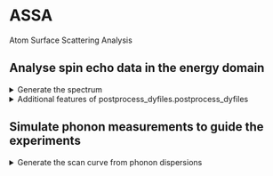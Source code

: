 # ASSA

Atom Surface Scattering Analysis

## Analyse spin echo data in the energy domain

<details><summary>Generate the spectrum</summary>
<p>

All the measurements HeSE takes now is stored in a .mat file, so It will be most convenient to use MATLAB to analyse them. First of all, we give an example file (*examples/dy018713.mat*). In order to analyse it in the energy domain, or to extract the phonon spectrum, one can do the following:

In the ASSA folder, use the cammands:

```matlab
postprocess_dyfiles.postprocess_dyfile('initStr','examples/dy0','NumVec',[18713],'reProcessing',1,'fixFalsePositive',1);
res = fit_dyFiles.prepare_measured_set_for_fitting('initStr','examples/dy0','NumVec',[18713]);
```

To look at the phonon spectrum, we can do

```matlab
plot(res(1).Energ_meV,res(1).SKw)
axis([-5 15 0 1e9]); xlabel('\DeltaE/meV'); ylabel('Intensity/arbitrary units');
```

The spectrum should be generated as shown below.

<img src="https://github.com/Cambridge-Atom-Scattering-Centre/ASSA/blob/main/examples/dy018713.jpg" width="600">

#### An explanation of the commands

* `postprocess_dyfiles.postprocess_dyfiles` is a function used to process the raw data files that contains dynamics measurements. The original .mat file has only one structure called `meas`, which contains all the raw data. This function creates an additional structure called `processed_meas`, which is the processed data.
  * In the example, the file's name is `'examples/dy018713'`, which are split into `'examples/dy0'` and `[18713]`. `'examples/dy0'` is the `'initStr'` variable, and `[18713]` is the `'NumVec'` variable. You can put a vector containing multiple numbers, to process multiple files in a certain folder.
  * If `'reProcessing'` is set to `1`, the script will postprocess the files again even if it has been processed. If `'reProcessing'` is `0`, the function will not do anything to it.
  * Sometimes the system can have a glitch and the signal will have an outlier. In that case we will set `'fixFalsePositive'` to `0` in order to fix that. In the current example it is not needed, so `'fixFalsePositive'` is `1`.
* `fit_dyFiles.prepare_measured_set_for_fitting` further process the data in `processed_meas`, and saves the data into a structrue called `res`. The phonon spectrum as a function of energy transfer is stored in `res(1).Energ_meV` and `res(1).SKw`.

</p>
</details>

<details><summary>Additional features of postprocess_dyfiles.postprocess_dyfiles</summary>
<p>

The raw data taken in a typical spin echo measurement, such as examples/dy018713.mat, can be extracted and plotted using
```matlab
figure; hold on
load('examples/dy018713.mat')
plot(meas.ibase,meas.mean.Preal,'color','r');
plot(meas.ibase,meas.mean.Pimag,'color','b');
xlabel('base current/A'); ylabel('Spin polarisation'); legend('real','imaginary');
```
The result should look like:

<img src="https://github.com/Cambridge-Atom-Scattering-Centre/ASSA/blob/main/examples/dy018713_pol.jpg" width="600">

This file actually shows the simplest case. There is no outlier in the data. If you look at the solenoid current you will find that it is equally spaced. However, that may not always be the case. There can be various features in the data that need dealing with, which are listed below.

#### Outliers in the data.
An example of such a case can be found in examples/dy018863.mat. Use the following commands again.

```matlab
figure; hold on
load('examples/dy018863.mat')
plot(meas.ibase,meas.mean.Preal,'color','r');
plot(meas.ibase,meas.mean.Pimag,'color','b');
xlabel('base current/A'); ylabel('Spin polarisation'); legend('real','imaginary');
```

we can find that the signal does have an outlier at around 0.83 A.

<img src="https://github.com/Cambridge-Atom-Scattering-Centre/ASSA/blob/main/examples/dy018863_pol.jpg" width="600">

In order to fix that, we can change `'fixFalsePositive'` from `1` to `0`, so the postprocessing will become

```matlab
postprocess_dyfiles.postprocess_dyfile('initStr','examples/dy0','NumVec',[18863],'reProcessing',1,'fixFalsePositive',0);
```
This will give you a panel where MATLAB automatically identifies the outliers and marks them in red, as shown below. Some points are wrongly identified as outliers. You can right-click to remove them. If the function did not recognise some outliers, you can also manually add them by left-clicking them. After marking all the outliers in red, simply press Enter to go to the next figure or to finish.

<img src="https://github.com/Cambridge-Atom-Scattering-Centre/ASSA/blob/main/examples/dy018863_removespikes.jpg" width="600">

After the outliers are removed, by default there will just be a "hole" in the data. However, sometimes that is undesirable, especially when we are measuring phonons, becuase we need to Fourier transform the data. We can add `,'keepIlength',1` to the arguments of the function. which will "fill the holes" by linearly interpolating the neighbouring data points.

#### The solenoid current not evenly spaced

examples/dy019253 is an example measurement in which the solenoid current is not evenly spaced. We can look at the measurement by typing the following commands in MATLAB.

```matlab
figure; hold on
load('examples/dy019253.mat')
plot(meas.ibase,meas.mean.Preal,'o','color','r');
plot(meas.ibase,meas.mean.Pimag,'o','color','b');
xlabel('Solenoid current/A'); ylabel('Spin polarisation'); legend('real','imaginary');
```

The result should look like:

<img src="https://github.com/Cambridge-Atom-Scattering-Centre/ASSA/blob/main/examples/dy019253_pol_o.jpg" width="600">

You will find that obviously the current is not evenly spaced, so in principle you cannot use Fast Fourier Transform (fft) to process that. In order to get around this, you can linearly interpolate it by adding `,'intpI',linspace(0,10,2001)` as an argument of the `postprocess_dyfiles.postprocess_dyfile` function.

```matlab
postprocess_dyfiles.postprocess_dyfile('initStr','examples/dy0','NumVec',[19253],'fixFalsePositive',1,'reProcessing',1,'intpI',0:0.001:8);
res = fit_dyFiles.prepare_measured_set_for_fitting('initStr','examples/dy0','NumVec',[19253]);
```

The polarisation will be interpolated now, use

```matlab
plot(res(1).Energ_meV,res(1).SKw)
axis([-5 15 0 1e9]); xlabel('\DeltaE/meV'); ylabel('Intensity/arbitrary units');
```

to see the spectrum:

<img src="https://github.com/Cambridge-Atom-Scattering-Centre/ASSA/blob/main/examples/dy019253_pho.jpg" width="600">

When interpolating the data, try to keep the range of the query points within the range of data points. For example, don't make `'intpI'` be `0:0.001:100` if `meas.ibase` is only from 0 A to 10 A. If not, there can be significant distortion in the generated spectrum.

</p>
</details>

## Simulate phonon measurements to guide the experiments

<details><summary>Generate the scan curve from phonon dispersions</summary>
<p>

In order to simulate spin echo measurements, we need to get the phonon dispersion relations. They can be obtained from the literature or untilted spin echo measurements. The name and energy dispersion of the phonon mode should be saved to a struct. Here we call it `PhononModel`. 
 
```matlab
PhononModel(1).BranchName = "elastic";
PhononModel(1).Dispersion = @(x) zeros(size(x));
PhononModel(2).BranchName = 'Ru(0001) RW';
PhononModel(2).Dispersion = @(x) 17.7*abs(x).^0.854;
```

There is a mode called `elastic`, which does not refer to any phonon, but corresponds to the elastic scattering of helium atoms. Note that the dispersion of Rayleigh Wave mode phonons in Ru(0001) provided here is only accurate at low momentum transfers.
 
 The next step is to use that `PhononModel` struct in a function.
 
 ```matlab
 [lambda_i_Mat, lambda_f_Mat, wavelengthIntMat, tilt] = ...
    PhononExpTools.calcMeasurementsParams(8, 0.5, 20, 25, 44.4, PhononModel);
 ```
 
 Here `8` is the incident energy of the helium-3 beam in meV. `0.5` is the FWHM of the enengy spread. `20` is the maximum of the energy transfer to be considered in the calculation. `25` is the incident angle in degrees and `44.4` is the total scattering angle of the Cambridge HeSE instrument.
 
 After running the command, two figures should be created. The first one is the scan curve. The second one is the so called wavelength intensity matrix. The script will automatically ask you to identify features in the wavelength intensity matrix, which can be used to determine the optimal tilt angle in phonon measurements.
 
</p>
</details>

